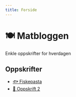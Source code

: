 ```yaml
---
title: Forside
---
```


# 🍽️ Matbloggen
Enkle oppskrifter for hverdagen 

## Oppskrifter

- [🐟 Fiskepasta](recipes/recipe1.md)
- [🍫 Oppskrift 2](recipes/recipe2.md)
